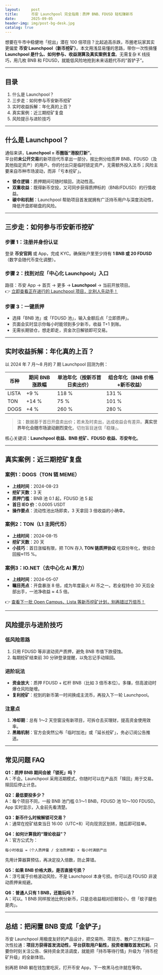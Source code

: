```yaml
---
layout:     post
title:      币安 Launchpool 完全指南：质押 BNB、FDUSD 轻松赚新币
date:       2025-09-05
header-img: img/post-bg-desk.jpg
catalog: true
---
```


想要在牛市中稳健地「挖出」潜在 100 倍项目？比起追高杀跌，币圈老玩家其实更偏爱 **币安 Launchpool（新币挖矿）**。本文用浅显易懂的思路，带你一次性搞懂 **Launchpool 是什么、如何参与、收益测算及真实案例复盘**。无需复杂 K 线技巧，用几枚 BNB 和 FDUSD，就能低风险地抢到未来话题代币的“首铲子”。

---

## 目录

1. 什么是 Launchpool？  
2. 三步走：如何参与币安新币挖矿  
3. 实时收益拆解：年化真的上百？  
4. 真实案例：近三期挖矿复盘  
5. 风险提示与进阶技巧  

---

## 什么是 Launchpool？

通俗来讲，**Launchpool = 币圈版“港股打新”**。  
平台把**未公开交易**的新项目代币拿出一部分，按比例分给质押 BNB、FDUSD（及其他指定资产）的用户。你的付出只是临时锁定资产，无需额外投入法币；风险主要来自币种市场波动，而非「亏本挖矿」。

- **锁仓逻辑**：质押期间可随时赎回，流动性高。  
- **双重收益**：既得新币空投，又可同步获得质押标的（BNB/FDUSD）的行情收益。  
- **碳中和机制**：Launchpool 帮助项目首发就拥有广泛持币用户与深度流动性，降低开盘即砸盘的风险。

---

## 三步走：如何参与币安新币挖矿

### 步骤 1：注册并身份认证  
登录 **币安官网** 或 App，完成 KYC。确保账户里至少持有 **1 BNB 或 20 FDUSD**（数字会随代币变化调整）。

### 步骤 2：找到对应「中心化 Launchpool」入口  
路径：币安 App → 首页 → 更多 → **Launchpool** → 当前开放项目。  
👉 [立即查看正在进行的 Launchpool 项目，比别人先动手！](https://okxdog.com/)

### 步骤 3：一键质押  
- 选择「BNB 池」或「FDUSD 池」，输入金额后点「立即质押」。  
- 页面会实时显示你每小时能领到多少新币，收益 T+1 到账。  
- 无需长期锁仓，想走即走，资金次日解锁即可交易。

---

## 实时收益拆解：年化真的上百？

以 2024 年 7 月～8 月的 7 期 Launchpool 回测为例：

| 币种 | 期间 BNB 涨跌幅 | 单池年化（按新币首日卖出价） | 组合年化（BNB 价格+新币收益） |
|------|-----------------|-----------------------------|------------------------------|
| LISTA | +9 % | 118 % | 131 % |
| TON | +14 % | 75 % | 101 % |
| DOGS | +4 % | 260 % | 280 % |

> 注：数据基于首日开盘卖出价；若未及时卖出，达成收益会有差异。**真实世界年化会随市场波动剧烈变化**，切勿盲目迷信「稳赚」。  

核心关键词：**Launchpool 收益、BNB 挖矿、FDUSD 收益、币安年化**。

---

## 真实案例：近三期挖矿复盘

### 案例1：DOGS（TON 链 MEME）
- **上线时间**：2024-08-23  
- **挖矿天数**：3 天  
- **质押门槛**：BNB 池 0.1 起，FDUSD 池 5 起  
- **首日 IEO 价**：0.0005 USDT  
- **操作要点**：流动性池出场即卖，3 天拿回 3 倍收益的小确幸。

### 案例2：TON（L1 主网代币）
- **上线时间**：2024-08-15  
- **挖矿天数**：20 天  
- **小技巧**：首日涨幅有限，把 TON 存入 **TON 链质押协议** 吃双份年化，使综合回报≈115 %。

### 案例3：IO.NET（去中心化 AI 算力）
- **上线时间**：2024-05-07  
- **瞩目亮点**：开盘暴涨 8 倍，成为年度最火 AI 币之一。若全程持仓 30 天后全部出手，一池净收益 ≈ 4.5 倍。

👉 [查看下一批 Open Campus、Lista 等新币挖矿计划，别再错过万倍币！](https://okxdog.com/)

---

## 风险提示与进阶技巧

### 低风险思路
1. 只用 FDUSD 等非波动资产质押，避免 BNB 市值下跌侵蚀。  
2. 每期挖矿结束前 30 分钟登录提醒，以免忘记手动赎回。  

### 进阶玩法
- **资金放大**：质押 FDUSD + 杠杆 BNB（比如 3 倍币本位）。多赚，但高波动时爆仓风险陡增。  
- **复利挖矿**：挖到的新币第一时间换成主流币，再投入下一轮 Launchpool。  

### 注意点
1. **冷却期**：总有 1～2 天空窗没有新项目，可拆仓去买理财，提高资金使用效率。  
2. **黑箱机制**：官方会突然公布「临时加池」或「延长挖矿」，务必订阅公告推送。  

---

## 常见问题 FAQ

**Q1：质押 BNB 期间会被「锁死」吗？**  
A：不会。Launchpool 采用活期模式，你随时可以在产品页「赎回」用于交易。赎回后停止计息。

**Q2：最低要投多少？**  
A：每个项目不同，一般 BNB 池门槛 0.1～1 BNB，FDUSD 池 10～100 FDUSD。App 实时显示，入金前先看清楚。

**Q3：新币什么时候解锁可交易？**  
A：通常在挖矿结束当日 16:00（UTC+8）可向现货区划转，随后即可挂单。

**Q4：如何计算我的“理论收益”？**  
A：官方公式为：  
```
每小时收益 =（个人质押量 / 全池质押量）× 每小时满额产出
```  
先用计算器算预估，再决定投入倍数，防止算错。

**Q5：如果 BNB 价格大跌，是否直接亏损？**  
A：浮亏属于价格波动风险，不是 Launchpool 本身亏损。你可以选 FDUSD 非波动质押来规避。

**Q6：普通人只有 1 BNB，还能玩吗？**  
A：可以。1 BNB 同样按池比例分新币，只是总收益相对巨鲸较小，但「蚊子腿也是肉」。

---

## 总结：把闲置 BNB 变成「金铲子」

币安 Launchpool 用极度友好的产品设计，把交易所、项目方、散户三方利益一次性拉通：**项目方获得首发流动性，平台获取用户黏性，投资者赚取首发红利**。只要你时刻关注公告、保持资金灵活调度，就能把「持币等待行情」升级为「持币挖矿升级」的全新体验。

别再把 BNB 躺在钱包里吃灰，打开币安 App，下一枚黑马也许就在等你。